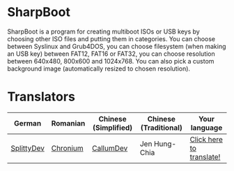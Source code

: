 # SharpBoot
SharpBoot is a program for creating multiboot ISOs or USB keys by choosing other ISO files and putting them in categories.
You can choose between Syslinux and Grub4DOS, you can choose filesystem (when making an USB key) between FAT12, FAT16 or FAT32, you can choose resolution between 640x480, 800x600 and 1024x768.
You can also pick a custom background image (automatically resized to chosen resolution).

# Translators
|German|Romanian|Chinese (Simplified)|Chinese (Traditional)|Your language
|---|---|---|---|---|
|[SplittyDev](http://www.github.com/SplittyDev)|[Chronium](http://www.github.com/chronium)|[CallumDev](http://www.github.com/CallumDev)|Jen Hung-Chia|[Click here to translate!](https://poeditor.com/join/project/GDNqzsHFSk)|
